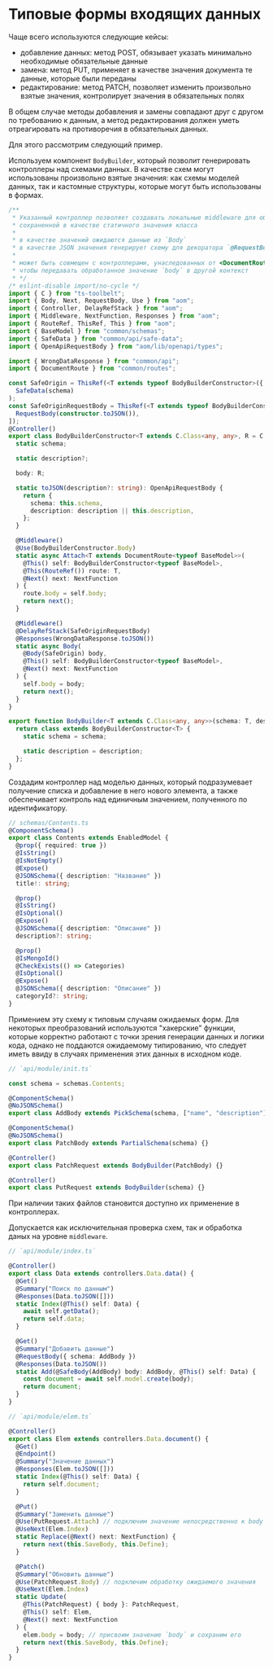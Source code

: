 # Типовые формы входящих данных

Чаще всего используются следующие кейсы:

- добавление данных: метод POST, обязывает указать минимально необходимые обязательные данные
- замена: метод PUT, применяет в качестве значения документа те данные, которые были переданы
- редактирование: метод PATCH, позволяет изменить произвольно взятые значения, контролирует значения в обязательных полях

В общем случае методы добавления и замены совпадают друг с другом по требованию к данным, а метод редактирования
должен уметь отреагировать на противоречия в обязательных данных.

Для этого рассмотрим следующий пример.

Используем компонент `BodyBuilder`, который позволит генерировать контроллеры над схемами данных. В качестве схем
могут использованы произвольно взятые значения: как схемы моделей данных, так и кастомные структуры, которые
могут быть использованы в формах.

```ts
/**
 * Указанный контроллер позволяет создавать локальные middleware для обработки схемы данных,
 * сохраненной в качестве статичного значения класса
 *
 * в качестве значений ожидаются данные из `Body`
 * в качестве JSON значения генерирует схему для декоратора `@RequestBody`
 *
 * может быть совмещен с контроллерами, унаследованных от <DocumentRoute>,
 * чтобы передавать обработанное значение `body` в другой контекст
 * */
/* eslint-disable import/no-cycle */
import { C } from "ts-toolbelt";
import { Body, Next, RequestBody, Use } from "aom";
import { Controller, DelayRefStack } from "aom";
import { Middleware, NextFunction, Responses } from "aom";
import { RouteRef, ThisRef, This } from "aom";
import { BaseModel } from "common/schemas";
import { SafeData } from "common/api/safe-data";
import { OpenApiRequestBody } from "aom/lib/openapi/types";

import { WrongDataResponse } from "common/api";
import { DocumentRoute } from "common/routes";

const SafeOrigin = ThisRef(<T extends typeof BodyBuilderConstructor>({ schema }: T) =>
  SafeData(schema)
);
const SafeOriginRequestBody = ThisRef(<T extends typeof BodyBuilderConstructor>(constructor: T) => [
  RequestBody(constructor.toJSON()),
]);
@Controller()
export class BodyBuilderConstructor<T extends C.Class<any, any>, R = C.Instance<T>> {
  static schema;

  static description?;

  body: R;

  static toJSON(description?: string): OpenApiRequestBody {
    return {
      schema: this.schema,
      description: description || this.description,
    };
  }

  @Middleware()
  @Use(BodyBuilderConstructor.Body)
  static async Attach<T extends DocumentRoute<typeof BaseModel>>(
    @This() self: BodyBuilderConstructor<typeof BaseModel>,
    @This(RouteRef()) route: T,
    @Next() next: NextFunction
  ) {
    route.body = self.body;
    return next();
  }

  @Middleware()
  @DelayRefStack(SafeOriginRequestBody)
  @Responses(WrongDataResponse.toJSON())
  static async Body(
    @Body(SafeOrigin) body,
    @This() self: BodyBuilderConstructor<typeof BaseModel>,
    @Next() next: NextFunction
  ) {
    self.body = body;
    return next();
  }
}

export function BodyBuilder<T extends C.Class<any, any>>(schema: T, description?: string) {
  return class extends BodyBuilderConstructor<T> {
    static schema = schema;

    static description = description;
  };
}
```

Создадим контроллер над моделью данных, который подразумевает получение списка и добавление в него нового элемента,
а также обеспечивает контроль над единичным значением, полученного по идентификатору.

```ts
// schemas/Contents.ts
@ComponentSchema()
export class Contents extends EnabledModel {
  @prop({ required: true })
  @IsString()
  @IsNotEmpty()
  @Expose()
  @JSONSchema({ description: "Название" })
  title!: string;

  @prop()
  @IsString()
  @IsOptional()
  @Expose()
  @JSONSchema({ description: "Описание" })
  description?: string;

  @prop()
  @IsMongoId()
  @CheckExists(() => Categories)
  @IsOptional()
  @Expose()
  @JSONSchema({ description: "Описание" })
  categoryId?: string;
}
```

Примением эту схему к типовым случаям ожидаемых форм. Для некоторых преобразований используются "хакерские" функции,
которые корректно работают с точки зрения генерации данных и логики кода, однако не поддаются ожидаемому типированию,
что следует иметь ввиду в случаях применения этих данных в исходном коде.

```ts
// `api/module/init.ts`

const schema = schemas.Contents;

@ComponentSchema()
@NoJSONSchema()
export class AddBody extends PickSchema(schema, ["name", "description"]) {}

@ComponentSchema()
@NoJSONSchema()
export class PatchBody extends PartialSchema(schema) {}

@Controller()
export class PatchRequest extends BodyBuilder(PatchBody) {}

@Controller()
export class PutRequest extends BodyBuilder(schema) {}
```

При наличии таких файлов становится доступно их применение в контроллерах.

Допускается как исключительная проверка схем, так и обработка даных на уровне `middleware`.

```ts
// `api/module/index.ts`

@Controller()
export class Data extends controllers.Data.data() {
  @Get()
  @Summary("Поиск по данным")
  @Responses(Data.toJSON([]))
  static Index(@This() self: Data) {
    await self.getData();
    return self.data;
  }

  @Get()
  @Summary("Добавить данные")
  @RequestBody({ schema: AddBody })
  @Responses(Data.toJSON())
  static Add(@SafeBody(AddBody) body: AddBody, @This() self: Data) {
    const document = await self.model.create(body);
    return document;
  }
}
```

```ts
// `api/module/elem.ts`

@Controller()
export class Elem extends controllers.Data.document() {
  @Get()
  @Endpoint()
  @Summary("Значение данных")
  @Responses(Elem.toJSON([]))
  static Index(@This() self: Data) {
    return self.document;
  }

  @Put()
  @Summary("Заменить данные")
  @Use(PutRequest.Attach) // подключим значение непосредственно к body текущего документа
  @UseNext(Elem.Index)
  static Replace(@Next() next: NextFunction) {
    return next(this.SaveBody, this.Define);
  }

  @Patch()
  @Summary("Обновить данные")
  @Use(PatchRequest.Body) // подключим обработку ожидаемого значения
  @UseNext(Elem.Index)
  static Update(
    @This(PatchRequest) { body }: PatchRequest,
    @This() self: Elem,
    @Next() next: NextFunction
  ) {
    elem.body = body; // присвоим значение `body` и сохраним его
    return next(this.SaveBody, this.Define);
  }
}
```
